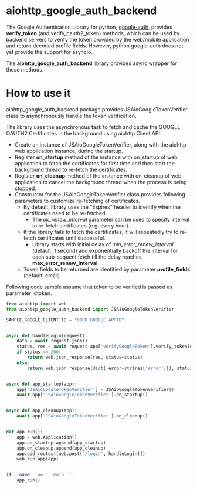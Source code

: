 # aiohttp_google_auth_backend
The Google Authentication Library for python, 
[google-auth](https://google-auth.readthedocs.io/en/latest/index.html),
provides **verify_token** (and verify_oauth2_token) methods, which can be used by
backend servers to verify the token provided by the 
web/mobile application and return decoded profile fields. However, python google-auth does
not yet provide the support for asyncio.

The **aiohttp_google_auth_backend** library provides async
wrapper for these methods.
    
# How to use it

aiohttp_google_auth_backend package provides JSAioGoogleTokenVerifier class to asynchronously handle the token verification.

The library uses the asynchronous task to fetch and cache the 
GOOGLE OAUTH2 Certificates in the background using aiohttp Client API.
* Create an instance of JSAioGoogleTokenVerifier, along with the aiohttp web application instance, during the startup.
* Register **on_startup** method of the instance with on_startup of web application to fetch the certificates for first rime and then start the background thread to re-fetch the certificates.
* Register **on_cleanup** method of the instance with on_cleanup of web application to cancel the background thread when the process is being stopped.
* Constructor for the JSAioGoogleTokenVerifier class provides following parameters to customize re-fetching of certificates.
    * By default, library uses the "Expires" header to identify when the certificates need to be re-fetched.
        * The *ok_renew_interval* parameter can be used to specify interval to re-fetch certificates (e.g. every hour).
    * If the library fails to fetch the certificates, it will repeatedly try to re-fetch certificates until successful.
        * Library starts with initial delay of *min_error_renew_interval* (default: 1 second) and
         exponentially backoff the interval for each sub-sequent fetch till the delay reaches **max_error_renew_interval**.
    * Token fields to be returned are identified by parameter **profile_fields** (default: email)
         
Following code sample assume that token to be verified is passed as parameter idtoken. 

```python
from aiohttp import web
from aiohttp_google_auth_backend import JSAioGoogleTokenVerifier

SAMPLE_GOOGLE_CLIENT_ID = "YOUR GOOGLE APPID"


async def handleLogin(request):
    data = await request.json()
    status, res = await request.app['verifyGoogleToken'].verify_token(data["idtoken"], SAMPLE_GOOGLE_CLIENT_ID)
    if status == 200:
        return web.json_response(res, status=status)
    else:
        return web.json_response(dict( error=str(res['error'])), status=status)


async def app_startup(app):
    app['JSAioGoogleTokenVerifier'] = JSAioGoogleTokenVerifier()
    await app['JSAioGoogleTokenVerifier'].on_startup()


async def app_cleanup(app):
    await app['JSAioGoogleTokenVerifier'].on_cleanup()


def app_run():
    app = web.Application()
    app.on_startup.append(app_startup)
    app.on_cleanup.append(app_cleanup)
    app.add_routes([web.post('/login', handleLogin)])
    web.run_app(app)


if __name__ == '__main__':
    app_run()
```

 
